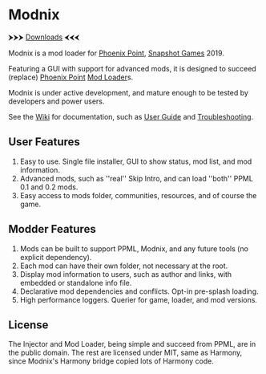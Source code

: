 # Modnix

⮞⮞⮞ [Downloads](https://github.com/Sheep-y/Modnix/releases) ⮜⮜⮜

Modnix is a mod loader for [Phoenix Point](https://phoenixpoint.info/), [Snapshot Games](http://www.snapshotgames.com/) 2019.

Featuring a GUI with support for advanced mods,
it is designed to succeed (replace) [Phoenix Point](https://github.com/RealityMachina/PhoenixPointModInjector/#readme) [Mod Loader](https://github.com/Ijwu/PhoenixPointModLoader/)s.

Modnix is under active development, and mature enough to be tested by developers and power users.

See the [Wiki](https://github.com/Sheep-y/Modnix/wiki#wiki-wrapper) for documentation,
such as [User Guide](https://github.com/Sheep-y/Modnix/wiki/User-Guide#wiki-wrapper)
and [Troubleshooting](https://github.com/Sheep-y/Modnix/wiki/Troubleshooting-Modnix#wiki-wrapper).

## User Features

1. Easy to use.  Single file installer, GUI to show status, mod list, and mod information.
2. Advanced mods, such as ''real'' Skip Intro, and can load ''both'' PPML 0.1 and 0.2 mods.
3. Easy access to mods folder, communities, resources, and of course the game.

## Modder Features

1. Mods can be built to support PPML, Modnix, and any future tools (no explicit dependency).
2. Each mod can have their own folder, not necessary at the root.
3. Display mod information to users, such as author and links, with embedded or standalone info file.
4. Declarative mod dependencies and conflicts.  Opt-in pre-splash loading.
5. High performance loggers. Querier for game, loader, and mod versions.

## License

The Injector and Mod Loader, being simple and succeed from PPML, are in the public domain.
The rest are licensed under MIT, same as Harmony, since Modnix's Harmony bridge copied lots of Harmony code.